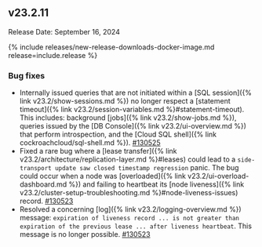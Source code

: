 ## v23.2.11

Release Date: September 16, 2024

{% include releases/new-release-downloads-docker-image.md release=include.release %}
<h3 id="v23-2-11-bug-fixes">Bug fixes</h3>

- Internally issued queries that are not initiated within a [SQL session]({% link v23.2/show-sessions.md %}) no longer respect a [statement timeout]({% link v23.2/session-variables.md %}#statement-timeout). This includes: background [jobs]({% link v23.2/show-jobs.md %}), queries issued by the [DB Console]({% link v23.2/ui-overview.md %}) that perform introspection, and the [Cloud SQL shell]({% link cockroachcloud/sql-shell.md %}). [#130525][#130525]
- Fixed a rare bug where a [lease transfer]({% link v23.2/architecture/replication-layer.md %}#leases) could lead to a `side-transport update saw closed timestamp regression` panic. The bug could occur when a node was [overloaded]({% link v23.2/ui-overload-dashboard.md %}) and failing to heartbeat its [node liveness]({% link v23.2/cluster-setup-troubleshooting.md %}#node-liveness-issues) record. [#130523][#130523]
- Resolved a concerning [log]({% link v23.2/logging-overview.md %}) message: `expiration of liveness record ... is not greater than expiration of the previous lease ... after liveness heartbeat`. This message is no longer possible. [#130523][#130523]

[#130523]: https://github.com/cockroachdb/cockroach/pull/130523
[#130525]: https://github.com/cockroachdb/cockroach/pull/130525